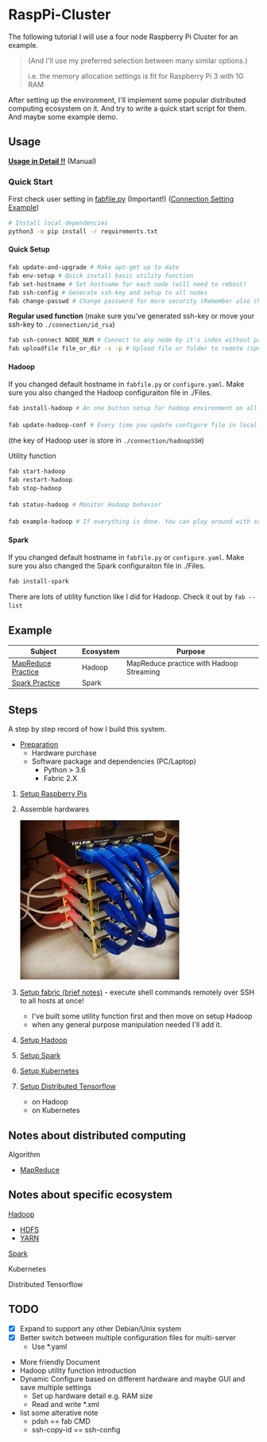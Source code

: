 # RaspPi-Cluster

The following tutorial I will use a four node Raspberry Pi Cluster for an example.

> (And I'll use my preferred selection between many similar options.)
>
> i.e. the memory allocation settings is fit for Raspberry Pi 3 with 1G RAM

After setting up the environment, I'll implement some popular distributed computing ecosystem on it.
And try to write a quick start script for them. And maybe some example demo.

## Usage

[**Usage in Detail !!**](Documentation/FabfileHelp.md) (Manual)

### Quick Start

First check user setting in [fabfile.py](fabfile.py) (Important!) ([Connection Setting Example](Documentation/ConnectionSetting.md))

```sh
# Install local dependencies
python3 -m pip install -r requirements.txt
```

#### Quick Setup

```sh
fab update-and-upgrade # Make apt-get up to date
fab env-setup # Quick install basic utility function
fab set-hostname # Set hostname for each node (will need to reboot)
fab ssh-config # Generate ssh-key and setup to all nodes
fab change-passwd # Change password for more security (Remember also change in fabfile.py later if you have changed pi's passowrd)
```

**Regular used function** (make sure you've generated ssh-key or move your ssh-key to `./connection/id_rsa`)

```sh
fab ssh-connect NODE_NUM # Connect to any node by it's index without password (use -h flag to be hadoop user)
fab uploadfile file_or_dir -s -p # Upload file or folder to remote (specific node use -n=NODE_NUM flag)
```

#### Hadoop

If you changed default hostname in `fabfile.py` or `configure.yaml`.
Make sure you also changed the Hadoop configuraiton file in ./Files.

```sh
fab install-hadoop # An one button setup for hadoop environment on all nodes!!!

fab update-hadoop-conf # Every time you update configure file in local you can update it to all nodes at once
```

(the key of Hadoop user is store in `./connection/hadoopSSH`)

Utility function

```sh
fab start-hadoop
fab restart-hadoop
fab stop-hadoop

fab status-hadoop # Monitor Hadoop behavior

fab example-hadoop # If everything is done. You can play around with some hadoop official example
```

#### Spark

If you changed default hostname in `fabfile.py` or `configure.yaml`.
Make sure you also changed the Spark configuraiton file in ./Files.

```sh
fab install-spark
```

There are lots of utility function like I did for Hadoop. Check it out by `fab --list`

## Example

Subject|Ecosystem|Purpose
-------|---------|-------
[MapReduce Practice](Example/MapReduce/)|Hadoop|MapReduce practice with Hadoop Streaming
[Spark Practice](Example/SparkExample/)|Spark|

## Steps

A step by step record of how I build this system.

* [Preparation](Tutorial/Preparation.md)
    * Hardware purchase
    * Software package and dependencies (PC/Laptop)
        * Python > 3.6
        * Fabric 2.X

1. [Setup Raspberry Pis](Tutorial/SetupRaspPi.md)
2. Assemble hardwares

    ![rpi-cluster](Picture/FourNodesRaspberryPiCluster.jpeg)

3. [Setup fabric (brief notes)](Tutorial/SetupFabric.md) - execute shell commands remotely over SSH to all hosts at once!
    * I've built some utility function first and then move on setup Hadoop
    * when any general purpose manipulation needed I'll add it.
4. [Setup Hadoop](Tutorial/SetupHadoop.md)
5. [Setup Spark](Tutorial/SetupSpark.md)
6. [Setup Kubernetes](Tutorial/SetupKubernetes.md)
7. [Setup Distributed Tensorflow](Tutorial/SetupDestributedTensorflow.md)
    * on Hadoop
    * on Kubernetes

## Notes about distributed computing

Algorithm

* [MapReduce](Notes/Distributed_Computing/MapReduce.md)

## Notes about specific ecosystem

[Hadoop](Notes/Hadoop/Hadoop.md)

* [HDFS](Notes/Hadoop/HDFS.md)
* [YARN](Notes/Hadoop/YARN.md)

[Spark](Notes/Spark/Spark.md)

Kubernetes

Distributed Tensorflow

## TODO

* [X] Expand to support any other Debian/Unix system
* [X] Better switch between multiple configuration files for multi-server
    * Use *.yaml
* More friendly Document
* Hadoop utility function introduction
* Dynamic Configure based on different hardware and maybe GUI and save multiple settings
    * Set up hardware detail e.g. RAM size
    * Read and write *.xml
* list some alterative note
    * pdsh == fab CMD
    * ssh-copy-id == ssh-config
